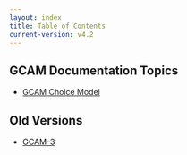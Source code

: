 ```yaml
---
layout: index
title: Table of Contents
current-version: v4.2
---
```

## GCAM Documentation Topics

* [GCAM Choice Model](choice.html)


## Old Versions

* [GCAM-3](v3.2/toc.html)


